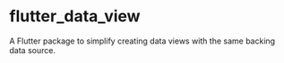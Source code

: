 # flutter_data_view

A Flutter package to simplify creating data views with the same backing data source.
